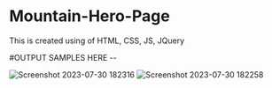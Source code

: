 # Mountain-Hero-Page
This is created using of HTML, CSS, JS, JQuery

#OUTPUT SAMPLES HERE --

![Screenshot 2023-07-30 182316](https://github.com/Rudra267/Mountain-Hero-Page/assets/122002449/1d7e57e6-cb4b-4348-ac92-2475b71ca786)
![Screenshot 2023-07-30 182258](https://github.com/Rudra267/Mountain-Hero-Page/assets/122002449/9db9ef01-16f5-40b1-ac9c-86d60a66f1ea)
